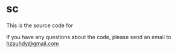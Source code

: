 # sc

This is the source code for


If you have any questions about the code, please send an email to hzauhdy@gmail.com
